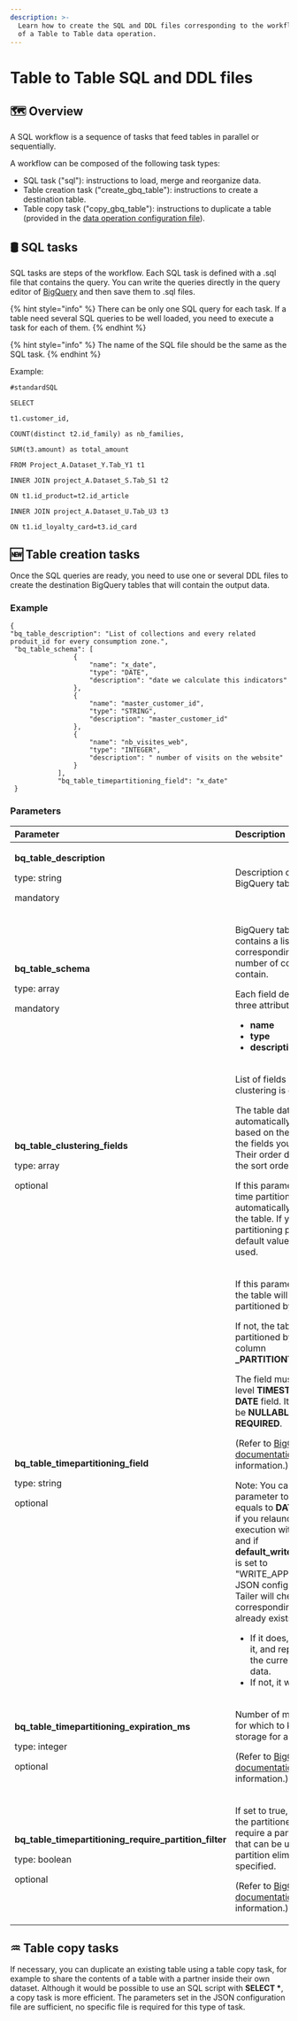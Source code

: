 ```yaml
---
description: >-
  Learn how to create the SQL and DDL files corresponding to the workflow tasks
  of a Table to Table data operation.
---
```


# Table to Table SQL and DDL files

## 🗺 Overview

A SQL workflow is a sequence of tasks that feed tables in parallel or sequentially.

A workflow can be composed of the following task types:

* SQL task \("sql"\): instructions to load, merge and reorganize data.
* Table creation task \("create\_gbq\_table"\): instructions to create a destination table.
* Table copy task \("copy\_gbq\_table"\): instructions to duplicate a table \(provided in the [data operation configuration file](tables-to-tables-configuration-file.md)\).

## 🛢 SQL tasks

SQL tasks are steps of the workflow. Each SQL task is defined with a .sql file that contains the query. You can write the queries directly in the query editor of [BigQuery](https://console.cloud.google.com/bigquery) and then save them to .sql files.

{% hint style="info" %}
There can be only one SQL query for each task. If a table need several SQL queries to be well loaded, you need to execute a task for each of them.
{% endhint %}

{% hint style="info" %}
The name of the SQL file should be the same as the SQL task.
{% endhint %}

Example:

```text
#standardSQL

SELECT

t1.customer_id,

COUNT(distinct t2.id_family) as nb_families,

SUM(t3.amount) as total_amount

FROM Project_A.Dataset_Y.Tab_Y1 t1

INNER JOIN project_A.Dataset_S.Tab_S1 t2

ON t1.id_product=t2.id_article

INNER JOIN project_A.Dataset_U.Tab_U3 t3

ON t1.id_loyalty_card=t3.id_card
```

## 🆕 Table creation tasks

Once the SQL queries are ready, you need to use one or several DDL files to create the destination BigQuery tables that will contain the output data.

### Example

```text
{
"bq_table_description": "List of collections and every related produit_id for every consumption zone.",
 "bq_table_schema": [
                {
                    "name": "x_date",
                    "type": "DATE",
                    "description": "date we calculate this indicators"
                },
                {
                    "name": "master_customer_id",
                    "type": "STRING",
                    "description": "master_customer_id"
                },
                {
                    "name": "nb_visites_web",
                    "type": "INTEGER",
                    "description": " number of visits on the website"
                }
            ],
            "bq_table_timepartitioning_field": "x_date"
 }
```

### **Parameters**

<table>
  <thead>
    <tr>
      <th style="text-align:left">Parameter</th>
      <th style="text-align:left">Description</th>
    </tr>
  </thead>
  <tbody>
    <tr>
      <td style="text-align:left">
        <p><b>bq_table_description</b>
        </p>
        <p>type: string</p>
        <p>mandatory</p>
      </td>
      <td style="text-align:left">Description of the BigQuery table.</td>
    </tr>
    <tr>
      <td style="text-align:left">
        <p><b>bq_table_schema</b>
        </p>
        <p>type: array</p>
        <p>mandatory</p>
      </td>
      <td style="text-align:left">
        <p>BigQuery table schema. It contains a list of fields corresponding to the
          number of columns it will contain.</p>
        <p>Each field described has three attributes:</p>
        <ul>
          <li><b>name</b>
          </li>
          <li><b>type</b>
          </li>
          <li><b>description</b>
          </li>
        </ul>
      </td>
    </tr>
    <tr>
      <td style="text-align:left">
        <p><b>bq_table_clustering_fields</b>
        </p>
        <p>type: array</p>
        <p>optional</p>
      </td>
      <td style="text-align:left">
        <p>List of fields used when clustering is enabled.</p>
        <p>The table data will be automatically organized based on the contents of
          the fields you specify. Their order determines the sort order of the data.</p>
        <p>If this parameter is set, time partitioning will be automatically enabled
          on the table. If you don&apos;t set partitioning parameters, default values
          will be used.</p>
      </td>
    </tr>
    <tr>
      <td style="text-align:left">
        <p><b>bq_table_timepartitioning_field</b>
        </p>
        <p>type: string</p>
        <p>optional</p>
      </td>
      <td style="text-align:left">
        <p>If this parameter is set, the table will be partitioned by this field.</p>
        <p>If not, the table will be partitioned by pseudo column <b>_PARTITIONTIME</b>.</p>
        <p>The field must be a top-level <b>TIMESTAMP</b> or <b>DATE</b> field. Its mode
          must be <b>NULLABLE</b> or <b>REQUIRED</b>.</p>
        <p>(Refer to <a href="https://googleapis.dev/python/bigquery/latest/generated/google.cloud.bigquery.table.TimePartitioning.html#google.cloud.bigquery.table.TimePartitioning">BigQuery documentation</a> for
          more information.)</p>
        <p>Note: You can set this parameter to a field that equals to <b>DATE(&apos;&apos;)</b>.
          Then, if you relaunch an execution with a partition, and if <b>default_write_disposition</b> is
          set to &quot;WRITE_APPEND&quot; in the JSON configuration file, Tailer
          will check if the corresponding partition already exists in the table:</p>
        <ul>
          <li>If it does, it will delete it, and replace it with the current execution
            data.</li>
          <li>If not, it will add them.</li>
        </ul>
      </td>
    </tr>
    <tr>
      <td style="text-align:left">
        <p><b>bq_table_timepartitioning_expiration_ms</b>
        </p>
        <p>type: integer</p>
        <p>optional</p>
      </td>
      <td style="text-align:left">
        <p>Number of milliseconds for which to keep the storage for a partition.</p>
        <p>(Refer to <a href="https://googleapis.dev/python/bigquery/latest/generated/google.cloud.bigquery.table.TimePartitioning.html#google.cloud.bigquery.table.TimePartitioning">BigQuery documentation</a> for
          more information.)</p>
      </td>
    </tr>
    <tr>
      <td style="text-align:left">
        <p><b>bq_table_timepartitioning_require_partition_filter</b>
        </p>
        <p>type: boolean</p>
        <p>optional</p>
      </td>
      <td style="text-align:left">
        <p>If set to true, queries over the partitioned table require a partition
          filter that can be used for partition elimination to be specified.</p>
        <p>(Refer to <a href="https://googleapis.dev/python/bigquery/latest/generated/google.cloud.bigquery.table.Table.html#google.cloud.bigquery.table.Table.require_partition_filter">BigQuery documentation</a> for
          more information.)</p>
      </td>
    </tr>
  </tbody>
</table>

## ♒ Table copy tasks

If necessary, you can duplicate an existing table using a table copy task, for example to share the contents of a table with a partner inside their own dataset. Although it would be possible to use an SQL script with **SELECT \***, a copy task is more efficient. The parameters set in the JSON configuration file are sufficient, no specific file is required for this type of task.

